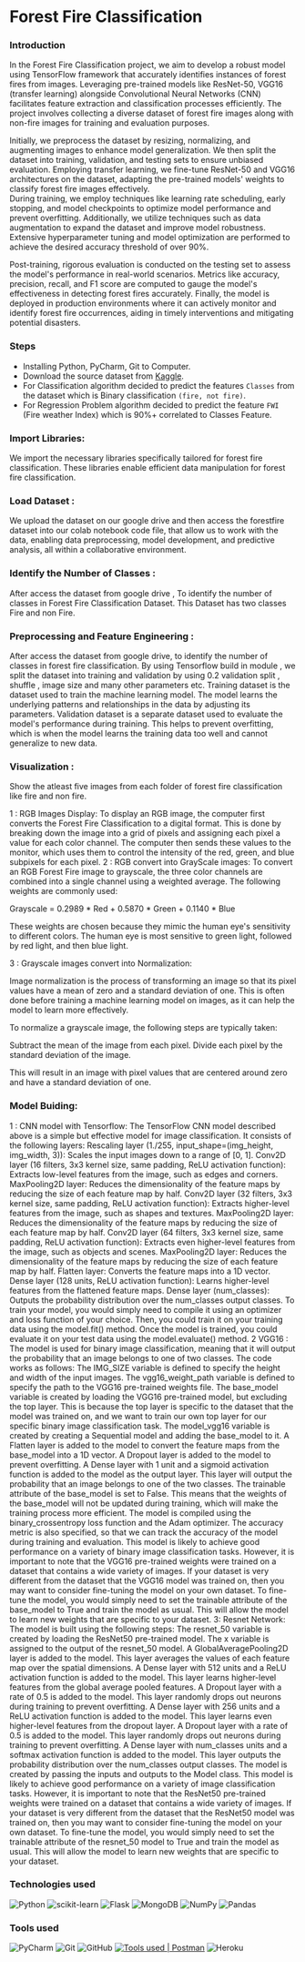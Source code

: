 # Forest Fire Classification

### Introduction

In the Forest Fire Classification project, we aim to develop a robust model using TensorFlow framework that accurately identifies instances of forest fires from images. Leveraging pre-trained models like ResNet-50, VGG16 (transfer learning) alongside Convolutional Neural Networks (CNN) facilitates feature extraction and classification processes efficiently. The project involves collecting a diverse dataset of forest fire images along with non-fire images for training and evaluation purposes. <br>

Initially, we preprocess the dataset by resizing, normalizing, and augmenting images to enhance model generalization. We then split the dataset into training, validation, and testing sets to ensure unbiased evaluation. Employing transfer learning, we fine-tune ResNet-50 and VGG16 architectures on the dataset, adapting the pre-trained models' weights to classify forest fire images effectively.
<br>
During training, we employ techniques like learning rate scheduling, early stopping, and model checkpoints to optimize model performance and prevent overfitting. Additionally, we utilize techniques such as data augmentation to expand the dataset and improve model robustness. Extensive hyperparameter tuning and model optimization are performed to achieve the desired accuracy threshold of over 90%. <br>

Post-training, rigorous evaluation is conducted on the testing set to assess the model's performance in real-world scenarios. Metrics like accuracy, precision, recall, and F1 score are computed to gauge the model's effectiveness in detecting forest fires accurately. Finally, the model is deployed in production environments where it can actively monitor and identify forest fire occurrences, aiding in timely interventions and mitigating potential disasters. <br>

### Steps

* Installing Python, PyCharm, Git to Computer.
* Download the source dataset from [Kaggle](https://www.kaggle.com/datasets/alik05/forest-fire-dataset).
* For Classification algorithm decided to predict the features `Classes` from the dataset which is Binary classification `(fire, not fire)`.
* For Regression Problem algorithm decided to predict the feature `FWI` (Fire weather Index) which is 90%+ correlated to Classes Feature.

### Import Libraries: 

We import the necessary libraries specifically tailored for forest fire classification. These libraries enable efficient data manipulation for forest fire classification.

### Load Dataset :
We upload the dataset on our google drive and then access the forestfire dataset into our colab notebook code file, that allow us to work with the data, enabling data preprocessing, model development, and predictive analysis, all within a collaborative environment.
### Identify the Number of Classes :
After access the dataset from google drive , To identify the number of classes in Forest Fire Classification Dataset. This Dataset has two classes Fire and non Fire.

### Preprocessing and Feature Engineering :
After access the dataset from google drive, to identify the number of classes in forest fire classification. By using Tensorflow build in module , we split the dataset into training and validation by using 0.2 validation split , shuffle , image size and many other parameters etc. 
Training dataset is the dataset used to train the machine learning model. The model learns the underlying patterns and relationships in the data by adjusting its parameters. 
Validation dataset is a separate dataset used to evaluate the model's performance during training. This helps to prevent overfitting, which is when the model learns the training data too well and cannot generalize to new data.
### Visualization :

Show the atleast five images from each folder of forest fire classification like fire and non fire.

1 : RGB Images Display:
To display an RGB image, the computer first converts the Forest Fire Classification to a digital format. This is done by breaking down the image into a grid of pixels and assigning each pixel a value for each color channel. The computer then sends these values to the monitor, which uses them to control the intensity of the red, green, and blue subpixels for each pixel.
2 : RGB convert into GrayScale images:
To convert an RGB Forest Fire image to grayscale, the three color channels are combined into a single channel using a weighted average. The following weights are commonly used:

Grayscale = 0.2989 * Red + 0.5870 * Green + 0.1140 * Blue

These weights are chosen because they mimic the human eye's sensitivity to different colors. The human eye is most sensitive to green light, followed by red light, and then blue light.

3 : Grayscale images convert into Normalization:

Image normalization is the process of transforming an image so that its pixel values have a mean of zero and a standard deviation of one. This is often done before training a machine learning model on images, as it can help the model to learn more effectively.

To normalize a grayscale image, the following steps are typically taken:

Subtract the mean of the image from each pixel.
Divide each pixel by the standard deviation of the image.

This will result in an image with pixel values that are centered around zero and have a standard deviation of one.

### Model Buiding:
1 : CNN model with Tensorflow:
The TensorFlow CNN model described above is a simple but effective model for image classification. It consists of the following layers:
Rescaling layer (1./255, input_shape=(img_height, img_width, 3)): Scales the input images down to a range of [0, 1].
Conv2D layer (16 filters, 3x3 kernel size, same padding, ReLU activation function): Extracts low-level features from the image, such as edges and corners.
MaxPooling2D layer: Reduces the dimensionality of the feature maps by reducing the size of each feature map by half.
Conv2D layer (32 filters, 3x3 kernel size, same padding, ReLU activation function): Extracts higher-level features from the image, such as shapes and textures.
MaxPooling2D layer: Reduces the dimensionality of the feature maps by reducing the size of each feature map by half.
Conv2D layer (64 filters, 3x3 kernel size, same padding, ReLU activation function): Extracts even higher-level features from the image, such as objects and scenes.
MaxPooling2D layer: Reduces the dimensionality of the feature maps by reducing the size of each feature map by half.
Flatten layer: Converts the feature maps into a 1D vector.
Dense layer (128 units, ReLU activation function): Learns higher-level features from the flattened feature maps.
Dense layer (num_classes): Outputs the probability distribution over the num_classes output classes.
To train your model, you would simply need to compile it using an optimizer and loss function of your choice. Then, you could train it on your training data using the model.fit() method. Once the model is trained, you could evaluate it on your test data using the model.evaluate() method.
2  VGG16 :
The model is used for binary image classification, meaning that it will output the probability that an image belongs to one of two classes.
The code works as follows:
The IMG_SIZE variable is defined to specify the height and width of the input images.
The vgg16_weight_path variable is defined to specify the path to the VGG16 pre-trained weights file.
The base_model variable is created by loading the VGG16 pre-trained model, but excluding the top layer. This is because the top layer is specific to the dataset that the model was trained on, and we want to train our own top layer for our specific binary image classification task.
The model_vgg16 variable is created by creating a Sequential model and adding the base_model to it.
A Flatten layer is added to the model to convert the feature maps from the base_model into a 1D vector.
A Dropout layer is added to the model to prevent overfitting.
A Dense layer with 1 unit and a sigmoid activation function is added to the model as the output layer. This layer will output the probability that an image belongs to one of the two classes.
The trainable attribute of the base_model is set to False. This means that the weights of the base_model will not be updated during training, which will make the training process more efficient.
The model is compiled using the binary_crossentropy loss function and the Adam optimizer. The accuracy metric is also specified, so that we can track the accuracy of the model during training and evaluation.
This model is likely to achieve good performance on a variety of binary image classification tasks. However, it is important to note that the VGG16 pre-trained weights were trained on a dataset that contains a wide variety of images. If your dataset is very different from the dataset that the VGG16 model was trained on, then you may want to consider fine-tuning the model on your own dataset.
To fine-tune the model, you would simply need to set the trainable attribute of the base_model to True and train the model as usual. This will allow the model to learn new weights that are specific to your dataset.
3: Resnet Network:
The model is built using the following steps:
The resnet_50 variable is created by loading the ResNet50 pre-trained model.
The x variable is assigned to the output of the resnet_50 model.
A GlobalAveragePooling2D layer is added to the model. This layer averages the values of each feature map over the spatial dimensions.
A Dense layer with 512 units and a ReLU activation function is added to the model. This layer learns higher-level features from the global average pooled features.
A Dropout layer with a rate of 0.5 is added to the model. This layer randomly drops out neurons during training to prevent overfitting.
A Dense layer with 256 units and a ReLU activation function is added to the model. This layer learns even higher-level features from the dropout layer.
A Dropout layer with a rate of 0.5 is added to the model. This layer randomly drops out neurons during training to prevent overfitting.
A Dense layer with num_classes units and a softmax activation function is added to the model. This layer outputs the probability distribution over the num_classes output classes.
The model is created by passing the inputs and outputs to the Model class.
This model is likely to achieve good performance on a variety of image classification tasks. However, it is important to note that the ResNet50 pre-trained weights were trained on a dataset that contains a wide variety of images. If your dataset is very different from the dataset that the ResNet50 model was trained on, then you may want to consider fine-tuning the model on your own dataset.
To fine-tune the model, you would simply need to set the trainable attribute of the resnet_50 model to True and train the model as usual. This will allow the model to learn new weights that are specific to your dataset.

### **Technologies used**
![Python](https://img.shields.io/badge/python-3670A0?style=for-the-badge&logo=python&logoColor=ffdd54)
![scikit-learn](https://img.shields.io/badge/scikit--learn-%23F7931E.svg?style=for-the-badge&logo=scikit-learn&logoColor=white)
![Flask](https://img.shields.io/badge/flask-%23000.svg?style=for-the-badge&logo=flask&logoColor=white)
![MongoDB](https://img.shields.io/badge/MongoDB-%234ea94b.svg?style=for-the-badge&logo=mongodb&logoColor=white)
![NumPy](https://img.shields.io/badge/numpy-%23013243.svg?style=for-the-badge&logo=numpy&logoColor=white)
![Pandas](https://img.shields.io/badge/pandas-%23150458.svg?style=for-the-badge&logo=pandas&logoColor=white)


### **Tools used**
![PyCharm](https://img.shields.io/badge/pycharm-143?style=for-the-badge&logo=pycharm&logoColor=black&color=black&labelColor=green)
![Git](https://img.shields.io/badge/git-%23F05033.svg?style=for-the-badge&logo=git&logoColor=white)
![GitHub](https://img.shields.io/badge/github-%23121011.svg?style=for-the-badge&logo=github&logoColor=white)
[![Tools used | Postman](https://img.shields.io/badge/Postman-eeeeee?style=for-the-badge&logo=postman&logoColor=FF6C37&labelColor=fefefe)][postman]
![Heroku](https://img.shields.io/badge/heroku-%23430098.svg?style=for-the-badge&logo=heroku&logoColor=white)

<!-- Tools Used -->
[PyCharm]: https://code.visualstudio.com/
[postman]: https://www.postman.com/
[git]: https://git-scm.com/
[github]: https://github.com/
[heroku]: https://www.heroku.com/
[microsoft_azure]: https://azure.microsoft.com/en-in/features/azure-portal/
[python]: https://www.python.org/
[mongodb]: https://www.mongodb.com/
[flask]: https://flask.palletsprojects.com/en/2.1.x/
[sklearn]: https://scikit-learn.org/stable/
